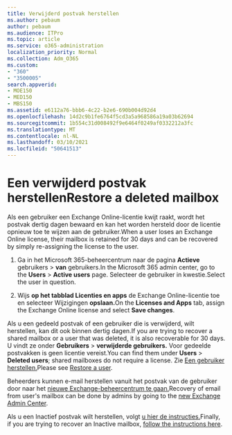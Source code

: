 ```yaml
---
title: Verwijderd postvak herstellen
ms.author: pebaum
author: pebaum
ms.audience: ITPro
ms.topic: article
ms.service: o365-administration
localization_priority: Normal
ms.collection: Adm_O365
ms.custom:
- "360"
- "3500005"
search.appverid:
- MOE150
- MED150
- MBS150
ms.assetid: e6112a76-bbb6-4c22-b2e6-690b004d92d4
ms.openlocfilehash: 14d2c9b1fe6764f5cd3a5a968586a19a03b62694
ms.sourcegitcommit: 1b554c31d008492f9e6464f0249af0332212a3fc
ms.translationtype: MT
ms.contentlocale: nl-NL
ms.lasthandoff: 03/10/2021
ms.locfileid: "50641513"
---
```

# <a name="restore-a-deleted-mailbox"></a><span data-ttu-id="14373-102">Een verwijderd postvak herstellen</span><span class="sxs-lookup"><span data-stu-id="14373-102">Restore a deleted mailbox</span></span>

<span data-ttu-id="14373-103">Als een gebruiker een Exchange Online-licentie kwijt raakt, wordt het postvak dertig dagen bewaard en kan het worden hersteld door de licentie opnieuw toe te wijzen aan de gebruiker.</span><span class="sxs-lookup"><span data-stu-id="14373-103">When a user loses an Exchange Online license, their mailbox is retained for 30 days and can be recovered by simply re-assigning the license to the user.</span></span>
  
1. <span data-ttu-id="14373-104">Ga in het Microsoft 365-beheercentrum naar de pagina **Actieve** gebruikers \> **van** gebruikers.</span><span class="sxs-lookup"><span data-stu-id="14373-104">In the Microsoft 365 admin center, go to the **Users** \> **Active users** page.</span></span> <span data-ttu-id="14373-105">Selecteer de gebruiker in kwestie.</span><span class="sxs-lookup"><span data-stu-id="14373-105">Select the user in question.</span></span>

2. <span data-ttu-id="14373-106">Wijs **op het tabblad Licenties en apps** de Exchange Online-licentie toe en selecteer Wijzigingen **opslaan.**</span><span class="sxs-lookup"><span data-stu-id="14373-106">On the **Licenses and Apps** tab, assign the Exchange Online license and select **Save changes**.</span></span>

<span data-ttu-id="14373-107">Als u een gedeeld postvak of een gebruiker die is verwijderd, wilt herstellen, kan dit ook binnen dertig dagen.</span><span class="sxs-lookup"><span data-stu-id="14373-107">If you are trying to recover a shared mailbox or a user that was deleted, it is also recoverable for 30 days.</span></span> <span data-ttu-id="14373-108">U vindt ze onder **Gebruikers** \> **verwijderde gebruikers.** Voor gedeelde postvakken is geen licentie vereist.</span><span class="sxs-lookup"><span data-stu-id="14373-108">You can find them under **Users** \> **Deleted users**; shared mailboxes do not require a license.</span></span> <span data-ttu-id="14373-109">Zie [Een gebruiker herstellen.](https://docs.microsoft.com/microsoft-365/admin/add-users/restore-user)</span><span class="sxs-lookup"><span data-stu-id="14373-109">Please see [Restore a user](https://docs.microsoft.com/microsoft-365/admin/add-users/restore-user).</span></span>

<span data-ttu-id="14373-110">Beheerders kunnen e-mail herstellen vanuit het postvak van de gebruiker door naar het [nieuwe Exchange-beheercentrum te gaan.](https://techcommunity.microsoft.com/t5/exchange-team-blog/a-new-recoverableitems-experience-comes-to-exchange-online/ba-p/1505353)</span><span class="sxs-lookup"><span data-stu-id="14373-110">Recovery of email from user's mailbox can be done by admins by going to the [new Exchange Admin Center](https://techcommunity.microsoft.com/t5/exchange-team-blog/a-new-recoverableitems-experience-comes-to-exchange-online/ba-p/1505353).</span></span>

<span data-ttu-id="14373-111">Als u een Inactief postvak wilt herstellen, volgt [u hier de instructies.](https://docs.microsoft.com/microsoft-365/compliance/recover-an-inactive-mailbox)</span><span class="sxs-lookup"><span data-stu-id="14373-111">Finally, if you are trying to recover an Inactive mailbox, [follow the instructions here](https://docs.microsoft.com/microsoft-365/compliance/recover-an-inactive-mailbox).</span></span>
  

